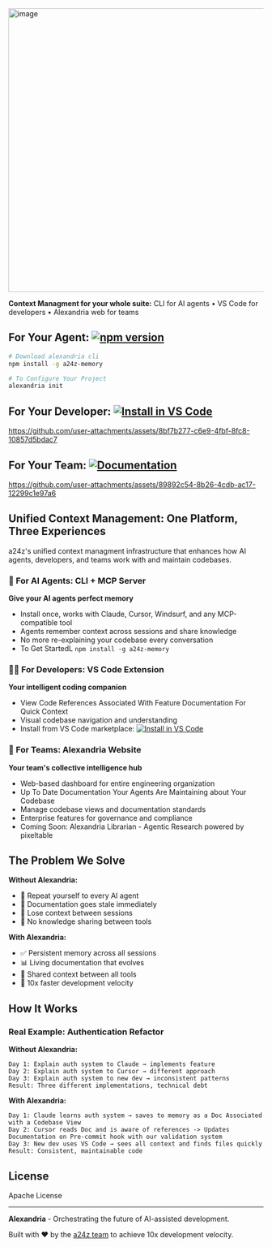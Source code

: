 <img width="1024" height="559" alt="image" src="https://github.com/user-attachments/assets/55678688-7739-46d1-8e9f-66b4fc9efb3d" />

**Context Managment for your whole suite:** CLI for AI agents • VS Code for developers • Alexandria web for teams


## For Your Agent: [![npm version](https://badge.fury.io/js/a24z-memory.svg)](https://www.npmjs.com/package/a24z-memory)
```bash
# Download alexandria cli
npm install -g a24z-memory

# To Configure Your Project
alexandria init
```
## For Your Developer: [![Install in VS Code](https://img.shields.io/badge/Install%20in%20VS%20Code-0098FF?style=for-the-badge&logo=visualstudiocode&logoColor=white)](https://insiders.vscode.dev/redirect?url=vscode%3Amcp%2Finstall%3F%7B%22name%22%3A%22a24z-memory%22%2C%22command%22%3A%22npx%22%2C%22args%22%3A%5B%22-y%22%2C%22a24z-memory%22%5D%7D)

https://github.com/user-attachments/assets/8bf7b277-c6e9-4fbf-8fc8-10857d5bdac7


## For Your Team: [![Documentation](https://img.shields.io/badge/docs-a24z.ai-blue.svg)](https://a24z-ai.github.io/Alexandria)


https://github.com/user-attachments/assets/89892c54-8b26-4cdb-ac17-12299c1e97a6




## Unified Context Management: One Platform, Three Experiences

a24z's unified context managment infrastructure that enhances how AI agents, developers, and teams work with and maintain codebases.

### 🤖 For AI Agents: CLI + MCP Server
**Give your AI agents perfect memory**
- Install once, works with Claude, Cursor, Windsurf, and any MCP-compatible tool
- Agents remember context across sessions and share knowledge
- No more re-explaining your codebase every conversation
- To Get StartedL `npm install -g a24z-memory`


### 👨‍💻 For Developers: VS Code Extension
**Your intelligent coding companion**
- View Code References Associated With Feature Documentation For Quick Context
- Visual codebase navigation and understanding
- Install from VS Code marketplace:  [![Install in VS Code](https://img.shields.io/badge/Install%20in%20VS%20Code-0098FF?style=for-the-badge&logo=visualstudiocode&logoColor=white)](https://insiders.vscode.dev/redirect?url=vscode%3Amcp%2Finstall%3F%7B%22name%22%3A%22a24z-memory%22%2C%22command%22%3A%22npx%22%2C%22args%22%3A%5B%22-y%22%2C%22a24z-memory%22%5D%7D)


### 👥 For Teams: Alexandria Website
**Your team's collective intelligence hub**
- Web-based dashboard for entire engineering organization
- Up To Date Documentation Your Agents Are Maintaining about Your Codebase
- Manage codebase views and documentation standards
- Enterprise features for governance and compliance
- Coming Soon: Alexandria Librarian - Agentic Research powered by pixeltable

## The Problem We Solve

**Without Alexandria:**
- 🔄 Repeat yourself to every AI agent
- 📝 Documentation goes stale immediately
- 🧠 Lose context between sessions
- 🤝 No knowledge sharing between tools

**With Alexandria:**
- ✅ Persistent memory across all sessions
- 📊 Living documentation that evolves
- 🔗 Shared context between all tools
- 🚀 10x faster development velocity

## How It Works



### Real Example: Authentication Refactor

**Without Alexandria:**
```
Day 1: Explain auth system to Claude → implements feature
Day 2: Explain auth system to Cursor → different approach
Day 3: Explain auth system to new dev → inconsistent patterns
Result: Three different implementations, technical debt
```

**With Alexandria:**
```
Day 1: Claude learns auth system → saves to memory as a Doc Associated with a Codebase View
Day 2: Cursor reads Doc and is aware of references -> Updates Documentation on Pre-commit hook with our validation system
Day 3: New dev uses VS Code → sees all context and finds files quickly
Result: Consistent, maintainable code
```

## License

Apache License

---

**Alexandria** - Orchestrating the future of AI-assisted development.

Built with ❤️ by the [a24z team](https://a24z.ai) to achieve 10x development velocity.
